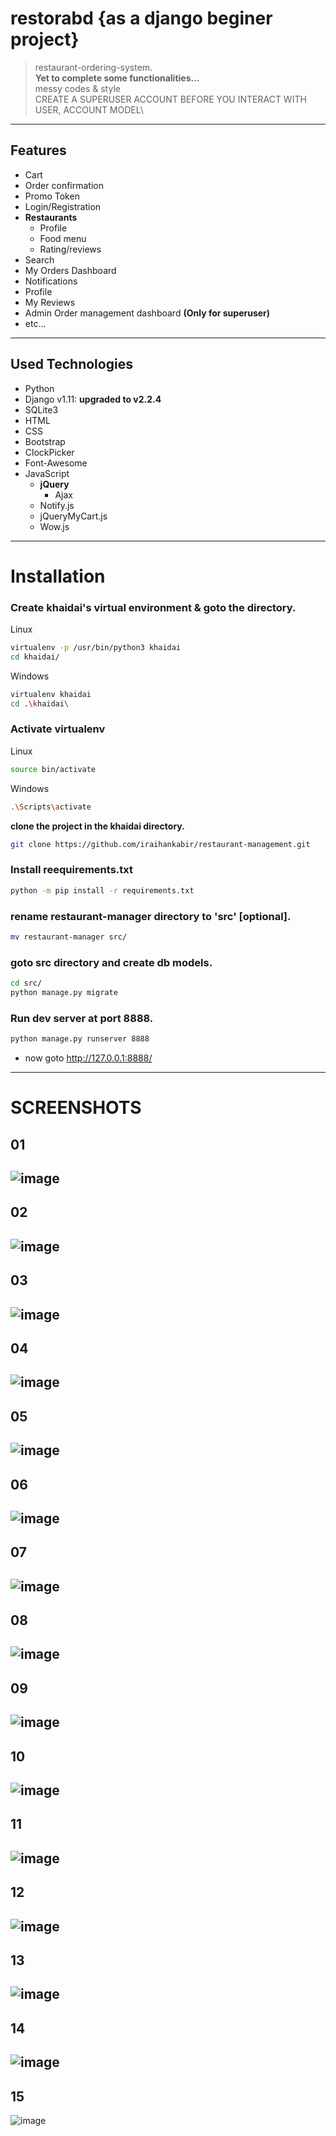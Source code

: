 # restorabd {as a django beginer project}
> restaurant-ordering-system.\
> **Yet to complete some functionalities...**\
> messy codes & style\
> CREATE A SUPERUSER ACCOUNT BEFORE YOU INTERACT WITH USER, ACCOUNT MODEL\
---

## Features
* Cart
* Order confirmation
* Promo Token
* Login/Registration
* **Restaurants**
	* Profile
	* Food menu
	* Rating/reviews
* Search
* My Orders Dashboard
* Notifications
* Profile
* My Reviews
* Admin Order management dashboard **(Only for superuser)**
* etc...
---

## Used Technologies
* Python
* Django v1.11: **upgraded to v2.2.4**
* SQLite3
* HTML
* CSS
* Bootstrap
* ClockPicker
* Font-Awesome
* JavaScript
	* **jQuery**
		* Ajax
	* Notify.js
	* jQueryMyCart.js
	* Wow.js
---

# Installation

### Create khaidai's virtual environment & goto the directory.

Linux
```bash
virtualenv -p /usr/bin/python3 khaidai
cd khaidai/
```

Windows
```bash
virtualenv khaidai
cd .\khaidai\
```

### Activate virtualenv

Linux
```bash
source bin/activate
```

Windows
```bash
.\Scripts\activate
```

**clone the project in the khaidai directory.**
```bash
git clone https://github.com/iraihankabir/restaurant-management.git
```

### Install reequirements.txt
```bash
python -m pip install -r requirements.txt
```

### rename restaurant-manager directory to 'src' **[optional]**.
```bash
mv restaurant-manager src/
```

### goto src directory and create db models.
```bash
cd src/
python manage.py migrate
```

### Run dev server at port 8888.
```bash
python manage.py runserver 8888
```
* now goto http://127.0.0.1:8888/
---

# SCREENSHOTS

## 01
![image](ss/home1.png)
---

## 02
![image](ss/home2.png)
---

## 03
![image](ss/right-menu.png)
---

## 04
![image](ss/profile-info.png)
---

## 05
![image](ss/mycart.png)
---

## 06
![image](ss/my-reviews.png)
---

## 07
![image](ss/notification-list.png)
---

## 08
![image](ss/restaurant-detail.png)
---

## 09
![image](ss/restaurant-foods.png)
---

## 10
![image](ss/restaurant-list.png)
---

## 11
![image](ss/restaurant-reviews.png)
---

## 12
![image](ss/order-confirm.png)
---

## 13
![image](ss/order-confirm-2.png)
---

## 14
![image](ss/order-dashboard.png)
---

## 15
![image](ss/order-detail.png)
